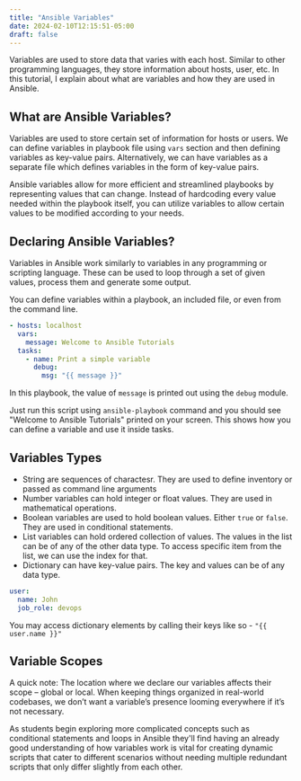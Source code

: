 ```yaml
---
title: "Ansible Variables"
date: 2024-02-10T12:15:51-05:00
draft: false
---
```


Variables are used to store data that varies with each host. Similar to other programming languages, they store information about hosts, user, etc. In this tutorial, I explain about what are variables and how they are used in Ansible.

<!--more-->
## What are Ansible Variables?

Variables are used to store certain set of information for hosts or users. We can define variables in playbook file using `vars` section and then defining variables as key-value pairs. Alternatively, we can have variables as a separate file which defines variables in the form of key-value pairs.

Ansible variables allow for more efficient and streamlined playbooks by representing values that can change. Instead of hardcoding every value needed within the playbook itself, you can utilize variables to allow certain values to be modified according to your needs.

## Declaring Ansible Variables?
Variables in Ansible work similarly to variables in any programming or scripting language. These can be used to loop through a set of given values, process them and generate some output.

You can define variables within a playbook, an included file, or even from the command line.

```yaml
- hosts: localhost
  vars:
    message: Welcome to Ansible Tutorials
  tasks:
    - name: Print a simple variable
      debug:
        msg: "{{ message }}"
```

In this playbook, the value of `message` is printed out using the `debug` module.

Just run this script using `ansible-playbook` command and you should see "Welcome to Ansible Tutorials" printed on your screen. This shows how you can define a variable and use it inside tasks.

## Variables Types

- String are sequences of charactesr. They are used to define inventory or passed as command line arguments
- Number variables can hold integer or float values. They are used in mathematical operations.
- Boolean variables are used to hold boolean values. Either `true` or `false`. They are used in conditional statements.
- List variables can hold ordered collection of values. The values in the list can be of any of the other data type. To access specific item from the list, we can use the index for that.
- Dictionary can have key-value pairs. The key and values can be of any data type.


```yaml
user:
  name: John 
  job_role: devops
```
You may access dictionary elements by calling their keys like so - `"{{ user.name }}"`

## Variable Scopes

A quick note: The location where we declare our variables affects their scope – global or local. When keeping things organized in real-world codebases, we don’t want a variable’s presence looming everywhere if it’s not necessary.

As students begin exploring more complicated concepts such as conditional statements and loops in Ansible they'll find having an already good understanding of how variables work is vital for creating dynamic scripts that cater to different scenarios without needing multiple redundant scripts that only differ slightly from each other.